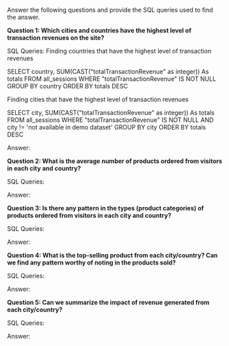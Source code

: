 Answer the following questions and provide the SQL queries used to find the answer.

    
**Question 1: Which cities and countries have the highest level of transaction revenues on the site?**


SQL Queries: 
Finding countries that have the highest level of transaction revenues

SELECT  country, SUM(CAST("totalTransactionRevenue" as integer)) As totals
FROM all_sessions
WHERE "totalTransactionRevenue" IS NOT NULL
GROUP BY country
ORDER BY totals DESC

Finding cities that have the highest level of transaction revenues

SELECT  city, SUM(CAST("totalTransactionRevenue" as integer)) As totals
FROM all_sessions
WHERE "totalTransactionRevenue" IS NOT NULL AND city != 'not available in demo dataset'
GROUP BY city
ORDER BY totals DESC


Answer:




**Question 2: What is the average number of products ordered from visitors in each city and country?**


SQL Queries:



Answer:





**Question 3: Is there any pattern in the types (product categories) of products ordered from visitors in each city and country?**


SQL Queries:



Answer:





**Question 4: What is the top-selling product from each city/country? Can we find any pattern worthy of noting in the products sold?**


SQL Queries:



Answer:





**Question 5: Can we summarize the impact of revenue generated from each city/country?**

SQL Queries:



Answer:







